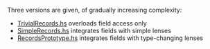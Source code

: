 Three versions are given, of gradually increasing complexity:

* [TrivialRecords.hs](TrivialRecords.hs) overloads field access only
* [SimpleRecords.hs](SimpleRecords.hs) integrates fields with simple lenses
* [RecordsPrototype.hs](RecordsPrototype.hs) integrates fields with type-changing lenses
